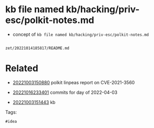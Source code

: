 # kb file named kb/hacking/priv-esc/polkit-notes.md

- concept of `kb file named kb/hacking/priv-esc/polkit-notes.md`

```
```

` zet/20221014185817/README.md `

# Related

- [20221003150880](/zet/20221003150880/README.md) polkit linpeas report on CVE-2021-3560

- [20221016233401](/zet/20221016233401/README.md) commits for day of 2022-04-03
- [20221003151443](/zet/20221003151443/README.md) kb

Tags:

    #idea
